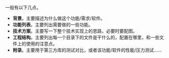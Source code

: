 一般有以下几点。

- **背景**。主要描述为什么做这个功能/需求/软件。
- **功能列表**。主要列出需要做的一些功能。
- **技术方案**。主要写一下整个技术实现上的思路，必要时要配图。
- **工程结构**。主要列出每一个目录下的文件是干什么的，配置在哪里，和一些文件上的使用的注意点。
- **附录**。主要用于第三方库的测试对比，或者该功能/软件的性能/压力测试......
